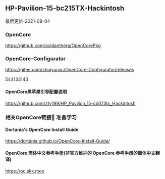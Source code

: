 ## HP-Pavilion-15-bc215TX-Hackintosh

最后更新-2021-08-04

### OpenCore
https://github.com/acidanthera/OpenCorePkg

### OpenCore-Configurator
https://gitee.com/shuiyunxc/OpenCore-Configurator/releases

544133143


#### OpenCore黑苹果引导配置说明

https://github.com/zty199/HP_Pavilion_15-cb073tx_Hackintosh

### 相关OpenCore链接🔗 准备学习

#### Dortania's OpenCore Install Guide

https://dortania.github.io/OpenCore-Install-Guide/

#### OpenCore 简体中文参考手册(非官方维护的 OpenCore 参考手册的简体中文翻译)

https://oc.skk.moe

